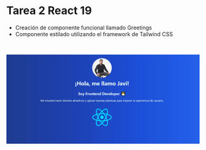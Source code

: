# Tarea 2 React 19


- Creación de componente funcional llamado Greetings
- Componente estilado utilizando el framework de Tailwind CSS

<br/>

![alt text](/src/assets/img/task2preview.webp)


